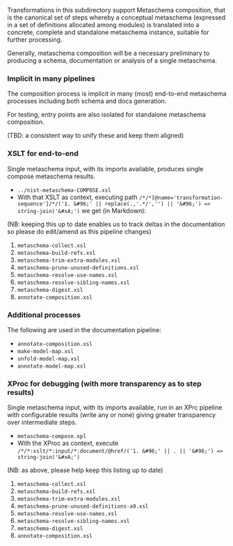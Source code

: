 Transformations in this subdirectory support Metaschema composition, that is the canonical set of steps whereby a conceptual metaschema (expressed in a set of definitions allocated among modules) is translated into a concrete, complete and standalone metaschema instance, suitable for further processing.

Generally, metaschema composition will be a necessary preliminary to producing a schema, documentation or analysis of a single metaschema.


### Implicit in many pipelines

The composition process is implicit in many (most) end-to-end metaschema processes including both schema and docs generation.

For testing, entry points are also isolated for standalone metaschema composition.

(TBD: a consistent way to unify these and keep them aligned)

### XSLT for end-to-end

Single metaschema input, with its imports available, produces single compose metaschema results.

* `../nist-metaschema-COMPOSE.xsl`
* With that XSLT as context, executing path `/*/*[@name='transformation-sequence']/*/('1. &#96;' || replace(.,'.*/','') || '&#96;') => string-join('&#xA;')` we get (in Markdown):

(NB: keeping this up to date enables us to track deltas in the documentation so please do edit/amend as this pipeline changes)

1. `metaschema-collect.xsl`
1. `metaschema-build-refs.xsl`
1. `metaschema-trim-extra-modules.xsl`
1. `metaschema-prune-unused-definitions.xsl`
1. `metaschema-resolve-use-names.xsl`
1. `metaschema-resolve-sibling-names.xsl`
1. `metaschema-digest.xsl`
1. `annotate-composition.xsl`

### Additional processes

The following are used in the documentation pipeline:

- `annotate-composition.xsl`
- `make-model-map.xsl`
- `unfold-model-map.xsl`
- `annotate-model-map.xsl`

### XProc for debugging (with more transparency as to step results)

Single metaschema input, with its imports available, run in an XPrc pipeline with configurable results (write any or none) giving greater transparency over intermediate steps.

* `metaschema-compose.xpl`
* With the XProc as context, execute
`/*/*:xslt/*:input/*:document/@href/('1. &#96;' || . || '&#96;') => string-join('&#xA;')`

(NB: as above, please help keep this listing up to date)

1. `metaschema-collect.xsl`
1. `metaschema-build-refs.xsl`
1. `metaschema-trim-extra-modules.xsl`
1. `metaschema-prune-unused-definitions-a9.xsl`
1. `metaschema-resolve-use-names.xsl`
1. `metaschema-resolve-sibling-names.xsl`
1. `metaschema-digest.xsl`
1. `annotate-composition.xsl`
